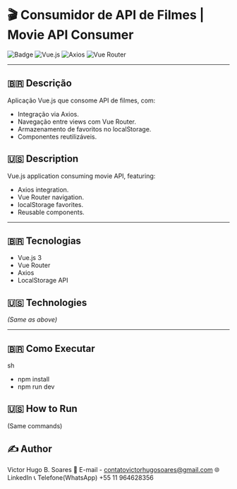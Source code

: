 # 🎬 Consumidor de API de Filmes | Movie API Consumer

![Badge](https://img.shields.io/badge/STATUS-EM%20ANDAMENTO-orange) 
![Vue.js](https://img.shields.io/badge/Vue.js-4FC08D?style=for-the-badge&logo=vuedotjs&logoColor=white)
![Axios](https://img.shields.io/badge/Axios-5A29E4?style=for-the-badge&logo=axios&logoColor=white)
![Vue Router](https://img.shields.io/badge/Vue_Router-4FC08D?style=for-the-badge&logo=vue.js&logoColor=white)

---

## 🇧🇷 **Descrição**  
Aplicação Vue.js que consome API de filmes, com:
- Integração via Axios.
- Navegação entre views com Vue Router.
- Armazenamento de favoritos no localStorage.
- Componentes reutilizáveis.

## 🇺🇸 **Description**  
Vue.js application consuming movie API, featuring:
- Axios integration.
- Vue Router navigation.
- localStorage favorites.
- Reusable components.

---

## 🇧🇷 **Tecnologias**  
- Vue.js 3
- Vue Router
- Axios
- LocalStorage API

## 🇺🇸 **Technologies**  
*(Same as above)*

---

## 🇧🇷 **Como Executar**  
sh
- npm install
- npm run dev

## 🇺🇸 **How to Run**

(Same commands)

## ✍️ Author

Victor Hugo B. Soares
📧 E-mail - contatovictorhugosoares@gmail.com
🌐 LinkedIn
📞 Telefone(WhatsApp) +55 11 964628356
